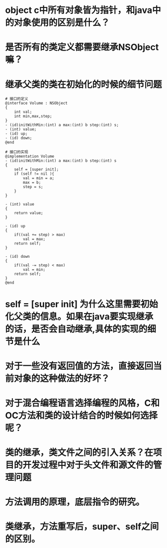 # object c中所有对象皆为指针，和java中的对象使用的区别是什么？
# 是否所有的类定义都需要继承NSObject嘛？
# 继承父类的类在初始化的时候的细节问题
```
# 接口的定义
@interface Volume : NSObject
{
    int val;
    int min,max,step;
}
- (id)initWithMin:(int) a max:(int) b step:(int) s;
- (int) value;
- (id) up;
- (id) down;
@end

# 接口的实现
@implementation Volume
- (id)initWithMin:(int) a max:(int) b step:(int) s
{
    self = [super init]; 
    if (self != nil ){
        val = min = a;
        max = b;
        step = s;
    }
}

- (int) value
{
    return value;
}

- (id) up
{
    if((val += step) > max)
        val = max;
    return self;
}

- (id) down
{
    if((val -= step) < max)
        val = min;
    return self;
}
@end
```
# self = [super init] 为什么这里需要初始化父类的信息。如果在java要实现继承的话，是否会自动继承,具体的实现的细节是什么
# 对于一些没有返回值的方法，直接返回当前对象的这种做法的好坏？
# 对于混合编程语言选择编程的风格，C和OC方法和类的设计结合的时候如何选择呢？
# 类的继承，类文件之间的引入关系？在项目的开发过程中对于头文件和源文件的管理问题
# 方法调用的原理，底层指令的研究。
# 类继承，方法重写后，super、self之间的区别。

